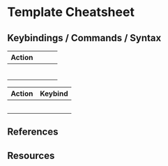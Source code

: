 # Template Cheatsheet

## Keybindings / Commands / Syntax

| Action |     |     |     |
| ------ | --- | --- | --- |
|        |     |     |     |
|        |     |     |     |
|        |     |     |     |
|        |     |     |     |
|        |     |     |     |
|        |     |     |     |

| Action | Keybind |
| ------ | ------- |
|        |         |
|        |         |
|        |         |
|        |         |
|        |         |

## References

## Resources
